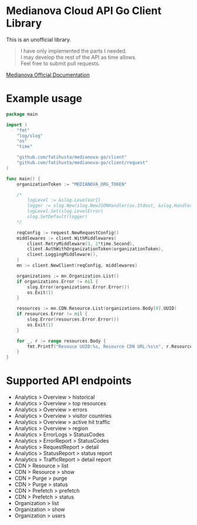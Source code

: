 # Medianova Cloud API Go Client Library

This is an unofficial library.

> I have only implemented the parts I needed. \
> I may develop the rest of the API as time allows. \
> Feel free to submit pull requests.


[Medianova Official Documentation](https://clients.medianova.com/api-documentation)

# Example usage
```go
package main

import (
	"fmt"
	"log/slog"
	"os"
	"time"

	"github.com/fatihusta/medianova-go/client"
	"github.com/fatihusta/medianova-go/client/request"
)

func main() {
	organizationToken := "MEDIANOVA_ORG_TOKEN"

	/*
		logLevel := &slog.LevelVar{}
		logger := slog.New(slog.NewJSONHandler(os.Stdout, &slog.HandlerOptions{Level: logLevel}))
		logLevel.Set(slog.LevelError)
		slog.SetDefault(logger)
	*/

	reqConfig := request.NewRequestConfig()
	middlewares := client.WithMiddlewares(
		client.RetryMiddleware(3, 2*time.Second),
		client.AuthWithOrganizationToken(organizationToken),
		client.LoggingMiddleware(),
	)
	mn := client.NewClient(reqConfig, middlewares)

	organizations := mn.Organization.List()
	if organizations.Error != nil {
		slog.Error(organizations.Error.Error())
		os.Exit(1)
	}

	resources := mn.CDN.Resource.List(organizations.Body[0].UUID)
	if resources.Error != nil {
		slog.Error(resources.Error.Error())
		os.Exit(1)
	}

	for _, r := range resources.Body {
		fmt.Printf("Resouce UUID:%s, Resource CDN URL:%s\n", r.ResourceUUID, r.CdnURL)
	}
}
```

# Supported API endpoints
- Analytics > Overview > historical
- Analytics > Overview > top resources
- Analytics > Overview > errors
- Analytics > Overview > visitor countries
- Analytics > Overview > active hit traffic
- Analytics > Overview > region
- Analytics > ErrorLogs > StatusCodes
- Analytics > ErrorReport > StatusCodes
- Analytics > RequestReport > detail
- Analytics > StatusReport > status report
- Analytics > TrafficReport > detail report
- CDN > Resource > list
- CDN > Resource > show
- CDN > Purge > purge
- CDN > Purge > status
- CDN > Prefetch > prefetch
- CDN > Prefetch > status
- Organization > list
- Organization > show
- Organization > users
